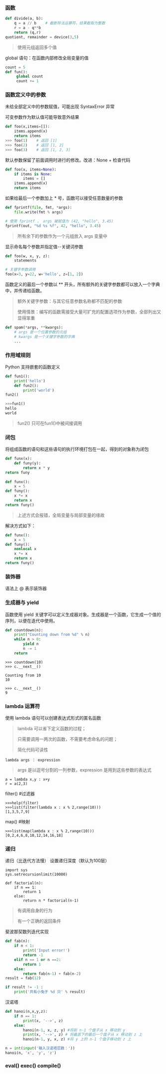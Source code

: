 ### 函数

``` python
def divide(a, b):
    q = a // b    # 截断除法运算符，结果截取为整数
    r = a - q**b
    return (q,r)
quotient, remainder = device(3,5)
```
> 使用元组返回多个值

global 语句：在函数内部修改全局变量的值

``` python
count = 5
def fun():
     global count
     count += 1
```

### 函数定义中的参数

未给全部定义中的参数赋值，可能出现 SyntaxError 异常

可变参数作为默认值可能导致意外结果

``` python
def foo(x,items=[]):
    items.append(x)
    return items
>>> foo(1)    # 返回 [1]
>>> foo(2)    # 返回 [1, 2]
>>> foo(3)    # 返回 [1, 2, 3]
```

默认参数保留了前面调用时进行的修改。改进：None + 检查代码

``` python
def foo(x, items=None):
    if items is None:
        items = []
    items.append(x)
    return items
```

如果给最后一个参数加上 * 号，函数可以接受任意数量的参数

``` python
def fprintf(file, fmt, *args):
    file.write(fmt % args)

# 使用 fprintf ， args 被赋值为 (42, "hello", 3.45)
fprintf(out, "%d %s %f", 42, "hello", 3.45)
```
> 所有余下的参数作为一个元组放入 args 变量中

显示命名每个参数并指定值--关键词参数

``` python
def foo(w, x, y, z):
    statements

# 关键字参数调用
foo(x=3, y=22, w='hello', z=[1, 2])
```

函数定义的最后一个参数以 ** 开头，所有额外的关键字参数都可以放入一个字典中，并传递给函数。
> 额外关键字参数：与其它任意参数名称都不匹配的参数
> 
> 使用情景：编写的函数需接受大量可扩充的配置选项作为参数，全部列出又显得笨重

``` python
def spam(*args, **kwargs):
    # args 是一个位置参数的元组
    # kwargs 是一个关键字参数的字典
    ...
```

### 作用域规则

Python 支持嵌套的函数定义

``` python
def fun1(): 
    print('hello') 
    def fun2(): 
        print('world') 
fun2() 

>>>fun1() 
hello 
world 
```
> fun2() 只可在fun1()中被间接调用

### 闭包

将组成函数的语句和这些语句的执行环境打包在一起，得到的对象称为闭包

``` python
def funx(x): 
    def funy(y):
        return x * y 
return funy 
 
def funx(): 
    x = 5 
def funy(): 
    x *= x 
    return x 
return funy()
```
> 上述方式会报错，全局变量与局部变量的缘故 

解决方式如下：

``` python
def funx(): 
    x = 5 
def funy(): 
    nonlocal x 
    x *= x 
    return x 
return funy()
```

### 装饰器

语法上 @ 表示装饰器

### 生成器与 yield

函数使用 yield 关键字可以定义生成器对象。生成器是一个函数，它生成一个值的序列，以便在迭代中使用。

``` python
def countdown(n):
    print("Counting down from %d" % n)
    while n > 0:
        yield n
        n -= 1
    return
```

    >>> countdown(10)
    >>> c.__next__()

    Counting from 10
    10

    >>> c.__next__()
    9

### lambda 运算符

使用 lambda 语句可以创建表达式形式的匿名函数

> lambda 可以省下定义函数的过程；
> 
> 只需要调用一两次的函数，不需要考虑命名的问题；
> 
> 简化代码可读性 

    lambda args ： expression
> args 是以逗号分割的一列参数，expression 是用到这些参数的表达式

    a = lambda x,y : x+y
    r = a(2,3)

filter() #过滤器 

    >>>help(filter) 
    >>>list(filter(lambda x : x % 2,range(10))) 
    [1,3,5,7,9] 

map() #映射 

    >>>list(map(lambda x : x % 2,range(10))) 
    [0,2,4,6,8,10,12,14,16,18]

### 递归

递归（比迭代方法慢） 
设置递归深度（默认为100层） 

    import sys 
    sys.setrecursionlimit(10000)

```
def factorial(n): 
    if n == 1: 
        return 1 
    else: 
        return n * factorial(n-1)
```
> 有调用自身的行为 
>
>有一个正确的返回条件 

斐波那契数列迭代实现

``` python
def fab(n): 
    if n < 1: 
        print('Input error!') 
        return -1 
    elif n == 1 or n ==2: 
        return 1 
    else: 
        return fab(n-1) + fab(n-2) 
result = fab(12)

if result != -1 :
    print('共有小兔子 %d 只' % result) 
```

汉诺塔

``` python
def hanoi(n,x,y,z): 
    if n == 1: 
        print(x, '-->', z) 
    else: 
        hanoi(n-1, x, z, y) #将前 n-1 个盘子从 x 移动到 y
        print(x, '-->', z) # 将最底下的最后一个盘子从 x 移动到 z 上
        hanoi(n-1, y, x, z) #将 y 上的 n-1 个盘子移动到 z 上

n = int(input('输入汉诺塔层数：'))
hanoi(n, 'x', 'y', 'z')
```

### eval() exec() compile()
